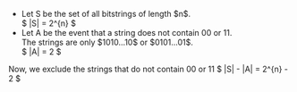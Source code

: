 <ul>
<li> Let S be the set of all bitstrings of length $n$. <br/> 
$ |S| = 2^{n} $
	<li> Let A be the event that a string does not contain 00 or 11. <br/> 
	      The strings are only $1010...10$ or $0101...01$. <br/> 
$ |A| = 2 $
</ul>
Now, we exclude the strings that do not contain 00 or 11 
$ |S| - |A| = 2^{n} - 2 $
